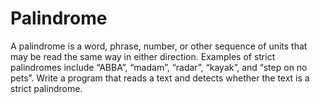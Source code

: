 Palindrome
==========

A palindrome is a word, phrase, number, or other sequence of units that may be read the same way in either direction. Examples of strict palindromes include “ABBA”, “madam”, “radar”, “kayak”, and “step on no pets”. Write a program that reads a text and detects whether the text is a strict palindrome.

